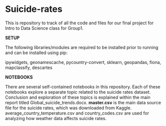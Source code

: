 # Suicide-rates
This is repository to track of all the code and files for our final project for Intro to Data Science class for Group1.

<b>SETUP</b>

The following libraries/modules are required to be installed prior to running and can be installed using pip:

ipywidgets,
geonamescache,
pycountry-convert,
sklearn,
geopandas, 
fiona,
mapclassify,
descartes

<b>NOTEBOOKS</b>

There are several self-contained notebooks in this repository. Each of these notebooks explore a separate topic related to the suicide rates dataset. Conclusion and exploration of these topics is explained within the main report titled Global_suicide_trends.docx. <b>master.csv</b> is the main data source file for the suicide rates, which was downloaded from Kaggle. average_country_temperature.csv and country_codes.csv are used for analyzing how weather data affects suicide rates. 

